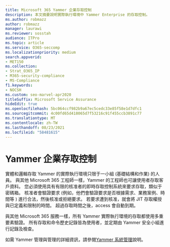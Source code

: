 ```yaml
---
title: Microsoft 365 Yammer 企業存取控制
description: 本文摘要說明實際執行環境中 Yammer Enterprise 的存取控制。
ms.author: robmazz
author: robmazz
manager: laurawi
ms.reviewer: sosstah
audience: ITPro
ms.topic: article
ms.service: O365-seccomp
ms.localizationpriority: medium
search.appverid:
- MET150
ms.collection:
- Strat_O365_IP
- M365-security-compliance
- MS-Compliance
f1.keywords:
- NOCSH
ms.custom: seo-marvel-apr2020
titleSuffix: Microsoft Service Assurance
hideEdit: true
ms.openlocfilehash: 5bc064ccf982b9a67ec5cedc33e85f58e1d7dfc1
ms.sourcegitcommit: 4c00fd65d418065d7f53216c91f455ccb3891c77
ms.translationtype: MT
ms.contentlocale: zh-TW
ms.lasthandoff: 08/23/2021
ms.locfileid: "58481615"
---
```

# <a name="yammer-enterprise-access-controls"></a>Yammer 企業存取控制 

實體和邏輯存取 Yammer 的實際執行環境只限于一小組 (基礎結構和作業) 的人員。 與其他 Microsoft 365 工程師一樣，Yammer 的工程師也可讓使用者存取客戶資料。 您必須使用具有有限的核准者的即時存取控制系統來要求存取，類似于密碼箱。 核准者會驗證要求 (例如，他們會驗證要求是否根據需求、業務案例、時間等 ) 進行合法，然後核准或拒絕要求。 若要求遭到核准，就會將 JIT 存取權授與已定義和限制的時間。 超過存取時間之後，access 會自動到期。

與其他 Microsoft 365 服務一樣，所有 Yammer 實際執行環境的存取都使用多重要素驗證。 所有存取和命令歷史記錄皆為使用者，並定期由 Yammer 安全小組進行記錄及檢查。

如需 Yammer 管理與管理的詳細資訊，請參閱[Yammer 系統管理](/yammer/yammer-landing-page)說明。